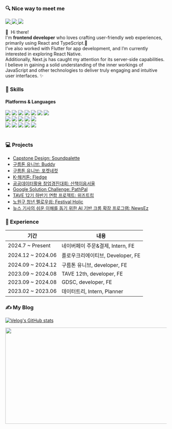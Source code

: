 ### 🔍 Nice way to meet me

<p>
 	<a href=https://velog.io/@ejdmswl> <img src="https://img.shields.io/badge/Tech Blog-20C997?style=flat&logo=Velog&logoColor=white&link=https://velog.io/@ejdmswl"> </a>
	<a href=mailto:ej070961@gmail.com> <img src="https://img.shields.io/badge/ej070961@gmail.com-EA4335?style=flat&logo=Gmail&logoColor=white&link=mailto:ej070961@gmail.com"> </a>
         <a href=https://hammerhead-cosmonaut-044.notion.site/58d070236fe44ad9b3b8446221f7814c?pvs=4> <img src="https://img.shields.io/badge/Portfolio-000000?style=flat&logo=Notion&logoColor=white&link=https://hammerhead-cosmonaut-044.notion.site/58d070236fe44ad9b3b8446221f7814c?pvs=4"> </a>

</p>

<p>
  👋&nbsp; Hi there! <br/> I'm <b>frontend developer</b> who loves crafting user-friendly web experiences, primarily using React and TypeScript.🚀<br/>
  I’ve also worked with Flutter for app development, and I’m currently interested in exploring React Native. <br/> Additionally, Next.js has caught my attention for its server-side capabilities.<br/>
   I believe in gaining a solid understanding of the inner workings of JavaScript and other technologies to deliver truly engaging and intuitive user interfaces. ✨<br/>
</p>



<h3>🌱  Skills </h3>
<h4>Platforms & Languages </h4>
<div >
	<img src="https://img.shields.io/badge/React-61DAFB?style=flat&logo=React&logoColor=white">
          <img src="https://img.shields.io/badge/Python-3776AB?style=flat&logo=Python&logoColor=white">
          <img src="https://img.shields.io/badge/StyledComponents-DB7093?style=flat&logo=StyledComponents&logoColor=white">
          <img src="https://img.shields.io/badge/Vercel-000000?style=flat&logo=Vercel&logoColor=white">
          <img src="https://img.shields.io/badge/Firebase-FFCA28?style=flat&logo=Firebase&logoColor=white">
          <img src="https://img.shields.io/badge/Figma-F24E1E?style=flat&logo=Figma&logoColor=white">
          <img src="https://img.shields.io/badge/Docker-2496ED?style=flat&logo=Docker&logoColor=white">
          <br/><img src="https://img.shields.io/badge/Eslint-4B32C3?style=flat&logo=Eslint&logoColor=white">
          <img src="https://img.shields.io/badge/Notion-000000?style=flat&logo=Notion&logoColor=white">
          <img src="https://img.shields.io/badge/Next.js-000000?style=flat&logo=Next.js&logoColor=white">
          <img src="https://img.shields.io/badge/Prettier-F7B93E?style=flat&logo=Prettier&logoColor=white">
          <img src="https://img.shields.io/badge/ReactQuery-FF4154?style=flat&logo=ReactQuery&logoColor=white">
          <br/><img src="https://img.shields.io/badge/Redux-764ABC?style=flat&logo=Redux&logoColor=white">
          <img src="https://img.shields.io/badge/Recoil-0179f3?style=flat&logo=Recoil&logoColor=white">
          <img src="https://img.shields.io/badge/Flutter-02569B?style=flat&logo=Flutter&logoColor=white">
          <img src="https://img.shields.io/badge/Flask-000000?style=flat&logo=Flask&logoColor=white">
          <img src="https://img.shields.io/badge/Github-181717?style=flat&logo=Github&logoColor=white">
          <br/>
    </div> 
</div>
<br/>

<h3>💻 Projects </h3>

- [Capstone Design: Soundpalette](https://github.com/2024-ITM-Capstone-Design/Front.git)
- [구름톤 유니브: Buddy](https://github.com/9oormthon-univ/2024_DANPOONG_TEAM_8_FE)
- [구름톤 유니브: 포켓네컷](https://github.com/9oormthonUniv-seoultech/PROJECT_TEAM_WEB_FE2)
- [K-해커톤: Fledge](https://github.com/K-Hackathon-Fledge/Fledge-Front.git)
- [공공데이터활용 창업경진대회: 산책이음서울](https://github.com/SanE-Seo/SaneE-SEo-Front)
- [Google Solution Challenge: PathPal](https://github.com/GDSC-TEAM-1-PathPal/PathPal-Flutter.git)
- [TAVE 12기 하반기 연합 프로젝트: 위즈트립](https://github.com/Wiz-trip/Wiz-trip-Front.git)
- [노원구 청년 펠로우쉽: Festival Holic](https://github.com/FS-2023-FestivalHolic/FH-Front.git)
- [뉴스 기사의 쉬운 이해를 돕기 위한 AI 기반 크롬 확장 프로그램: NewsEz](https://github.com/Hackathon-NewsEz/chrome_extension.git)

<h3>📔 Experience </h3>

|기간 |내용|	
|--|---|
|2024\.7 ~ Present|네이버페이 주문&결제, Intern, FE|
|2024\.12 ~ 2024\.06|플로우크리에이티브, Developer, FE|
|2024\.09 ~ 2024\.12|구름톤 유니브, developer, FE|
|2023\.09 ~ 2024\.08|TAVE 12th, developer, FE|
|2023\.09 ~ 2024\.08|GDSC, developer, FE|
|2023\.02 ~ 2023\.06|데이터트리, Intern, Planner|

<h3>✍ My Blog </h3>

[![Velog's GitHub stats](https://velog-readme-stats.vercel.app/api?name=ejdmswl)]([https://velog.io/@@ejdmswl](https://velog.io/@ejdmswl))

<a href="https://www.gitanimals.org/en_US?utm_medium=image&utm_source=ej070961&utm_content=farm">
<img
  src="https://render.gitanimals.org/farms/ej070961"
  width="600"
  height="300"
/>
</a>




    
